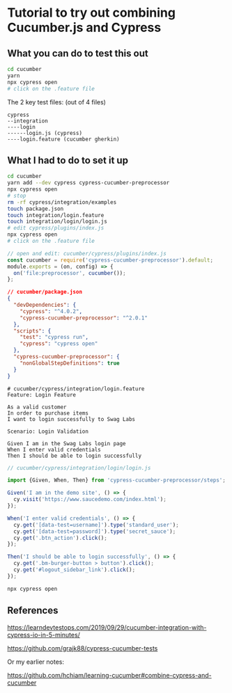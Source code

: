 # Tutorial to try out combining Cucumber.js and Cypress

## What you can do to test this out

```bash
cd cucumber
yarn
npx cypress open
# click on the .feature file
```

The 2 key test files: (out of 4 files)

```text
cypress
--integration
----login
------login.js (cypress)
----login.feature (cucumber gherkin)
```

## What I had to do to set it up

```bash
cd cucumber
yarn add --dev cypress cypress-cucumber-preprocessor
npx cypress open
# stop
rm -rf cypress/integration/examples
touch package.json
touch integration/login.feature
touch integration/login/login.js
# edit cypress/plugins/index.js
npx cypress open
# click on the .feature file
```

```js
// open and edit: cucumber/cypress/plugins/index.js
const cucumber = require('cypress-cucumber-preprocessor').default;
module.exports = (on, config) => {
  on('file:preprocessor', cucumber());
};
```

```json
// cucumber/package.json
{
  "devDependencies": {
    "cypress": "^4.0.2",
    "cypress-cucumber-preprocessor": "^2.0.1"
  },
  "scripts": {
    "test": "cypress run",
    "cypress": "cypress open"
  },
  "cypress-cucumber-preprocessor": {
    "nonGlobalStepDefinitions": true
  }
}
```

```feature
# cucumber/cypress/integration/login.feature
Feature: Login Feature

As a valid customer
In order to purchase items
I want to login successfully to Swag Labs

Scenario: Login Validation

Given I am in the Swag Labs login page
When I enter valid credentials
Then I should be able to login successfully
```

```js
// cucumber/cypress/integration/login/login.js

import {Given, When, Then} from 'cypress-cucumber-preprocessor/steps';

Given('I am in the demo site', () => {
  cy.visit('https://www.saucedemo.com/index.html');
});

When('I enter valid credentials', () => {
  cy.get('[data-test=username]').type('standard_user');
  cy.get('[data-test=password]').type('secret_sauce');
  cy.get('.btn_action').click();  
});

Then('I should be able to login successfully', () => {
  cy.get('.bm-burger-button > button').click();
  cy.get('#logout_sidebar_link').click();
});
```

```bash
npx cypress open
```

## References

<https://learndevtestops.com/2019/09/29/cucumber-integration-with-cypress-io-in-5-minutes/>

<https://github.com/grajk88/cypress-cucumber-tests>

Or my earlier notes:

<https://github.com/hchiam/learning-cucumber#combine-cypress-and-cucumber>
